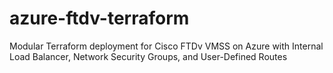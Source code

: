 # azure-ftdv-terraform
Modular Terraform deployment for Cisco FTDv VMSS on Azure with Internal Load Balancer, Network Security Groups, and User-Defined Routes
